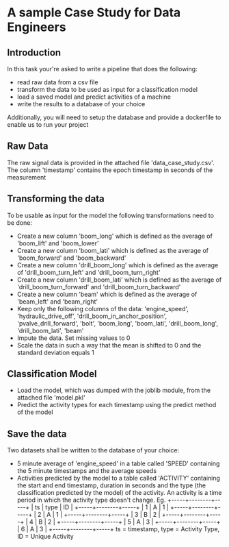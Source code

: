 # A sample Case Study for Data Engineers 

## Introduction
In this task your're asked to write a pipeline that does the following:
+ read raw data from a csv file
+ transform the data to be used as input for a classification model
+ load a saved model and predict activities of a machine
+ write the results to a database of your choice

Additionally, you will need to setup the database and provide a dockerfile to enable us to run your project

## Raw Data
The raw signal data is provided in the attached file 'data_case_study.csv'. The column 'timestamp' contains the epoch timestamp in seconds of the measurement

## Transforming the data
To be usable as input for the model the following transformations need to be done:
+ Create a new column 'boom_long' which is defined as the average of 'boom_lift' and 'boom_lower'
+ Create a new column 'boom_lati' which is defined as the average of 'boom_forward' and 'boom_backward'
+ Create a new column 'drill_boom_long' which is defined as the average of 'drill_boom_turn_left' and 'drill_boom_turn_right'
+ Create a new column 'drill_boom_lati' which is defined as the average of 'drill_boom_turn_forward' and 'drill_boom_turn_backward'
+ Create a new column 'beam' which is defined as the average of 'beam_left' and 'beam_right'
+ Keep only the following columns of the data: 'engine_speed', 'hydraulic_drive_off',
  'drill_boom_in_anchor_position', 'pvalve_drill_forward', 'bolt',
  'boom_long', 'boom_lati', 'drill_boom_long', 'drill_boom_lati', 'beam'
+ Impute the data. Set missing values to 0
+ Scale the data in such a way that the mean is shifted to 0 and the standard deviation equals 1

## Classification Model
+ Load the model, which was dumped with the joblib module, from the attached file 'model.pkl'
+ Predict the activity types for each timestamp using the predict method of the model

## Save the data
Two datasets shall be written to the database of your choice:
+ 5 minute average of 'engine_speed' in a table called 'SPEED' containing the 5 minute timestamps and the average speeds
+ Activities predicted by the model to a table called 'ACTIVITY' containing the start and end timestamp, duration in seconds and the type (the classification predicted by the model) of the activity. An activity is a time period in which the activity type doesn't change. Eg.
+-----+--------+-----+
| ts  | type   | ID  |
+-----+--------+-----+
|  1  |   A    |  1  |
+-----+--------+-----+
|  2  |   A    |  1  |
+-----+--------+-----+
|  3  |   B    |  2  |
+-----+--------+-----+
|  4  |   B    |  2  |
+-----+--------+-----+
|  5  |   A    |  3  |
+-----+--------+-----+
|  6  |   A    |  3  |
+-----+--------+-----+
ts = timestamp, type = Activity Type, ID = Unique Activity

